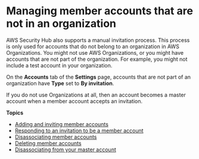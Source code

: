 # Managing member accounts that are not in an organization<a name="account-management-manual"></a>

AWS Security Hub also supports a manual invitation process\. This process is only used for accounts that do not belong to an organization in AWS Organizations\. You might not use AWS Organizations, or you might have accounts that are not part of the organization\. For example, you might not include a test account in your organization\.

On the **Accounts** tab of the **Settings** page, accounts that are not part of an organization have **Type** set to **By invitation**\.

If you do not use Organizations at all, then an account becomes a master account when a member account accepts an invitation\.

**Topics**
+ [Adding and inviting member accounts](securityhub-accounts-add-invite.md)
+ [Responding to an invitation to be a member account](securityhub-invitation-respond.md)
+ [Disassociating member accounts](securityhub-disassociate-members.md)
+ [Deleting member accounts](securityhub-delete-member-accounts.md)
+ [Disassociating from your master account](securityhub-disassociate-from-master.md)